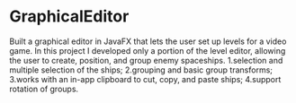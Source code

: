 # GraphicalEditor
Built a graphical editor in JavaFX that lets the user set up levels for a video game. In this project  I developed only a 
portion of the level editor, allowing the user to create, position, and group enemy spaceships.
1.selection and multiple selection of the ships;
2.grouping and basic group transforms;
3.works with an in-app clipboard to cut, copy, and paste ships;
4.support rotation of groups.
